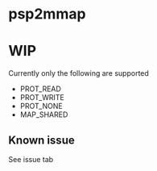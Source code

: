 # psp2mmap

<h1>WIP</h1>

Currently only the following are supported

- PROT_READ
- PROT_WRITE
- PROT_NONE
- MAP_SHARED

## Known issue

See issue tab
